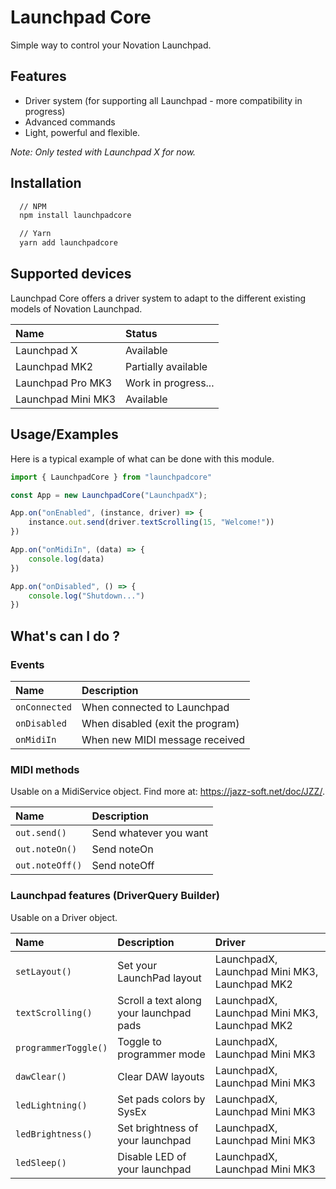 # Launchpad Core

Simple way to control your Novation Launchpad.

## Features

- Driver system (for supporting all Launchpad - more compatibility in progress)
- Advanced commands
- Light, powerful and flexible.

*Note: Only tested with Launchpad X for now.*

## Installation

```bash
  // NPM
  npm install launchpadcore

  // Yarn
  yarn add launchpadcore
```

## Supported devices
Launchpad Core offers a driver system to adapt to the different existing models of Novation Launchpad.

| Name        | Status                |
| :---------- | :------------------------- |
| Launchpad X | Available
| Launchpad MK2 | Partially available |
| Launchpad Pro MK3 | Work in progress... |
| Launchpad Mini MK3 | Available |

## Usage/Examples

Here is a typical example of what can be done with this module.

```javascript
import { LaunchpadCore } from "launchpadcore"

const App = new LaunchpadCore("LaunchpadX");

App.on("onEnabled", (instance, driver) => {
    instance.out.send(driver.textScrolling(15, "Welcome!"))
})

App.on("onMidiIn", (data) => {
    console.log(data)
})

App.on("onDisabled", () => {
    console.log("Shutdown...")
})
```

## What's can I do ?

### Events
| Name        | Description                |
| :---------- | :------------------------- |
| `onConnected` | When connected to Launchpad | 
| `onDisabled` | When disabled (exit the program) | 
| `onMidiIn` | When new MIDI message received | 


### MIDI methods
Usable on a MidiService object. Find more at: https://jazz-soft.net/doc/JZZ/.

| Name        | Description                |
| :---------- | :------------------------- |
| `out.send()` | Send whatever you want | 
| `out.noteOn()` | Send noteOn | 
| `out.noteOff()` | Send noteOff | 

### Launchpad features (DriverQuery Builder)
Usable on a Driver object.

| Name        | Description                | Driver |
| :---------- | :------------------------- | :------|
| `setLayout()` | Set your LaunchPad layout | LaunchpadX, Launchpad Mini MK3, Launchpad MK2
| `textScrolling()` | Scroll a text along your launchpad pads | LaunchpadX, Launchpad Mini MK3, Launchpad MK2
| `programmerToggle()` | Toggle to programmer mode | LaunchpadX, Launchpad Mini MK3
| `dawClear()` | Clear DAW layouts | LaunchpadX, Launchpad Mini MK3
| `ledLightning()` | Set pads colors by SysEx | LaunchpadX, Launchpad Mini MK3
| `ledBrightness()` | Set brightness of your launchpad | LaunchpadX, Launchpad Mini MK3
| `ledSleep()` | Disable LED of your launchpad | LaunchpadX, Launchpad Mini MK3
